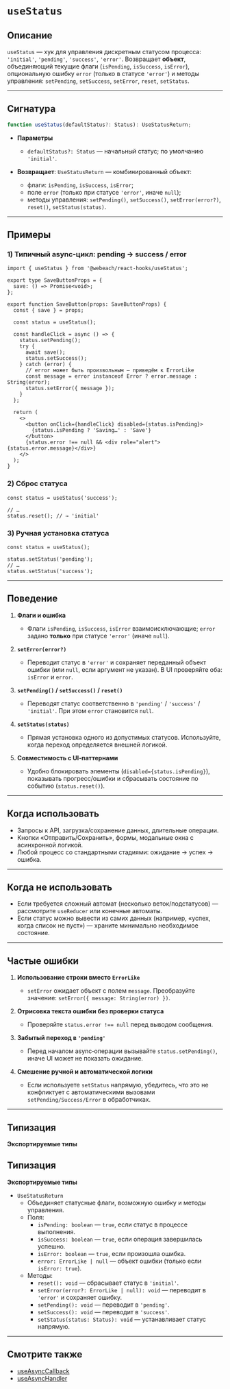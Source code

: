 # `useStatus`

## Описание

`useStatus` — хук для управления дискретным статусом процесса: `'initial'`, `'pending'`, `'success'`, `'error'`. Возвращает **объект**, объединяющий текущие флаги (`isPending`, `isSuccess`, `isError`), опциональную ошибку `error` (только в статусе `'error'`) и методы управления: `setPending`, `setSuccess`, `setError`, `reset`, `setStatus`.

---

## Сигнатура

```ts
function useStatus(defaultStatus?: Status): UseStatusReturn;
```

- **Параметры**
  - `defaultStatus?: Status` — начальный статус; по умолчанию `'initial'`.

- **Возвращает**: `UseStatusReturn` — комбинированный объект:
  - флаги: `isPending`, `isSuccess`, `isError`;
  - поле `error` (только при статусе `'error'`, иначе `null`);
  - методы управления: `setPending()`, `setSuccess()`, `setError(error?)`, `reset()`, `setStatus(status)`.

---

## Примеры

### 1) Типичный async‑цикл: pending → success / error

```tsx
import { useStatus } from '@webeach/react-hooks/useStatus';

export type SaveButtonProps = {
  save: () => Promise<void>;
};

export function SaveButton(props: SaveButtonProps) {
  const { save } = props;
  
  const status = useStatus();

  const handleClick = async () => {
    status.setPending();
    try {
      await save();
      status.setSuccess();
    } catch (error) {
      // error может быть произвольным — приведём к ErrorLike
      const message = error instanceof Error ? error.message : String(error);
      status.setError({ message });
    }
  };

  return (
    <>
      <button onClick={handleClick} disabled={status.isPending}>
        {status.isPending ? 'Saving…' : 'Save'}
      </button>
      {status.error !== null && <div role="alert">{status.error.message}</div>}
    </>
  );
}
```

### 2) Сброс статуса

```tsx
const status = useStatus('success');

// …
status.reset(); // → 'initial'
```

### 3) Ручная установка статуса

```tsx
const status = useStatus();

status.setStatus('pending');
// …
status.setStatus('success');
```

---

## Поведение

1. **Флаги и ошибка**
   - Флаги `isPending`, `isSuccess`, `isError` взаимоисключающие; `error` задано **только** при статусе `'error'` (иначе `null`).

2. **`setError(error?)`**
   - Переводит статус в `'error'` и сохраняет переданный объект ошибки (или `null`, если аргумент не указан). В UI проверяйте оба: `isError` и `error`.

3. **`setPending()` / `setSuccess()` / `reset()`**
   - Переводят статус соответственно в `'pending'` / `'success'` / `'initial'`. При этом `error` становится `null`.

4. **`setStatus(status)`**
   - Прямая установка одного из допустимых статусов. Используйте, когда переход определяется внешней логикой.

5. **Совместимость с UI‑паттернами**
   - Удобно блокировать элементы (`disabled={status.isPending}`), показывать прогресс/ошибки и сбрасывать состояние по событию (`status.reset()`).

---

## Когда использовать

- Запросы к API, загрузка/сохранение данных, длительные операции.
- Кнопки «Отправить/Сохранить», формы, модальные окна с асинхронной логикой.
- Любой процесс со стандартными стадиями: ожидание → успех → ошибка.

---

## Когда **не** использовать

- Если требуется сложный автомат (несколько веток/подстатусов) — рассмотрите `useReducer` или конечные автоматы.
- Если статус можно вывести из самих данных (например, «успех, когда список не пуст») — храните минимально необходимое состояние.

---

## Частые ошибки

1. **Использование строки вместо `ErrorLike`**
   - `setError` ожидает объект с полем `message`. Преобразуйте значение: `setError({ message: String(error) })`.

2. **Отрисовка текста ошибки без проверки статуса**
   - Проверяйте `status.error !== null` перед выводом сообщения.

3. **Забытый переход в `'pending'`**
   - Перед началом async‑операции вызывайте `status.setPending()`, иначе UI может не показать ожидание.

4. **Смешение ручной и автоматической логики**
   - Если используете `setStatus` напрямую, убедитесь, что это не конфликтует с автоматическими вызовами `setPending/Success/Error` в обработчиках.

---

## Типизация

**Экспортируемые типы**

## Типизация

**Экспортируемые типы**

- `UseStatusReturn`
   - Объединяет статусные флаги, возможную ошибку и методы управления.
   - Поля:
      - `isPending: boolean` — `true`, если статус в процессе выполнения.
      - `isSuccess: boolean` — `true`, если операция завершилась успешно.
      - `isError: boolean` — `true`, если произошла ошибка.
      - `error: ErrorLike | null` — объект ошибки (только если `isError: true`).
   - Методы:
      - `reset(): void` — сбрасывает статус в `'initial'`.
      - `setError(error?: ErrorLike | null): void` — переводит в `'error'` и сохраняет ошибку.
      - `setPending(): void` — переводит в `'pending'`.
      - `setSuccess(): void` — переводит в `'success'`.
      - `setStatus(status: Status): void` — устанавливает статус напрямую.

---

## Смотрите также

- [useAsyncCallback](useAsyncCallback.md)
- [useAsyncHandler](useAsyncHandler.md)
